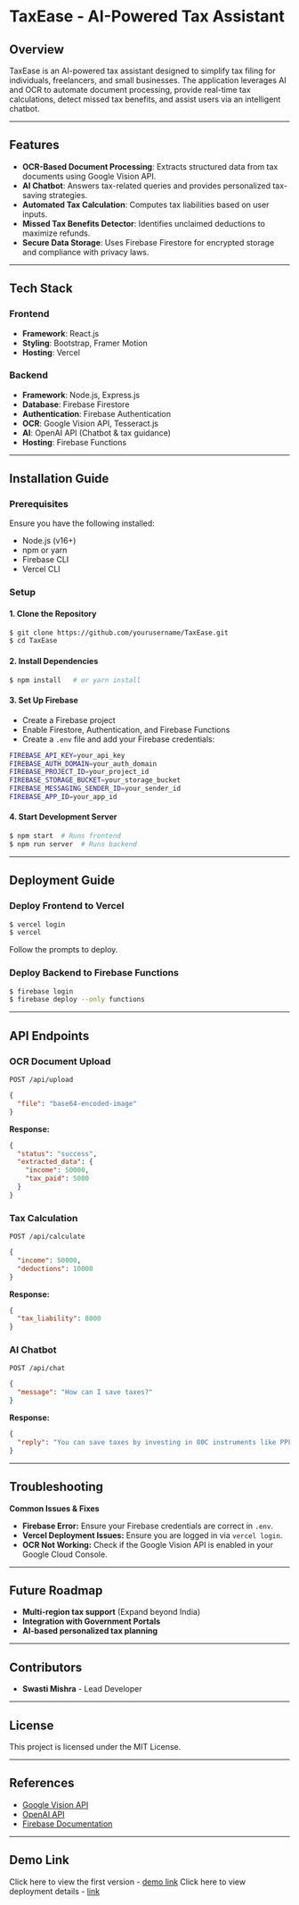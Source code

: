 # TaxEase - AI-Powered Tax Assistant

## Overview
TaxEase is an AI-powered tax assistant designed to simplify tax filing for individuals, freelancers, and small businesses. The application leverages AI and OCR to automate document processing, provide real-time tax calculations, detect missed tax benefits, and assist users via an intelligent chatbot.

---

## Features
- **OCR-Based Document Processing**: Extracts structured data from tax documents using Google Vision API.
- **AI Chatbot**: Answers tax-related queries and provides personalized tax-saving strategies.
- **Automated Tax Calculation**: Computes tax liabilities based on user inputs.
- **Missed Tax Benefits Detector**: Identifies unclaimed deductions to maximize refunds.
- **Secure Data Storage**: Uses Firebase Firestore for encrypted storage and compliance with privacy laws.

---

## Tech Stack
### **Frontend**
- **Framework**: React.js
- **Styling**: Bootstrap, Framer Motion
- **Hosting**: Vercel

### **Backend**
- **Framework**: Node.js, Express.js
- **Database**: Firebase Firestore
- **Authentication**: Firebase Authentication
- **OCR**: Google Vision API, Tesseract.js
- **AI**: OpenAI API (Chatbot & tax guidance)
- **Hosting**: Firebase Functions

---

## Installation Guide
### **Prerequisites**
Ensure you have the following installed:
- Node.js (v16+)
- npm or yarn
- Firebase CLI
- Vercel CLI

### **Setup**
#### **1. Clone the Repository**
```sh
$ git clone https://github.com/yourusername/TaxEase.git
$ cd TaxEase
```

#### **2. Install Dependencies**
```sh
$ npm install   # or yarn install
```

#### **3. Set Up Firebase**
- Create a Firebase project
- Enable Firestore, Authentication, and Firebase Functions
- Create a `.env` file and add your Firebase credentials:
```sh
FIREBASE_API_KEY=your_api_key
FIREBASE_AUTH_DOMAIN=your_auth_domain
FIREBASE_PROJECT_ID=your_project_id
FIREBASE_STORAGE_BUCKET=your_storage_bucket
FIREBASE_MESSAGING_SENDER_ID=your_sender_id
FIREBASE_APP_ID=your_app_id
```

#### **4. Start Development Server**
```sh
$ npm start  # Runs frontend
$ npm run server  # Runs backend
```

---

## Deployment Guide
### **Deploy Frontend to Vercel**
```sh
$ vercel login
$ vercel
```
Follow the prompts to deploy.

### **Deploy Backend to Firebase Functions**
```sh
$ firebase login
$ firebase deploy --only functions
```

---

## API Endpoints
### **OCR Document Upload**
`POST /api/upload`
```json
{
  "file": "base64-encoded-image"
}
```
**Response:**
```json
{
  "status": "success",
  "extracted_data": {
    "income": 50000,
    "tax_paid": 5000
  }
}
```

### **Tax Calculation**
`POST /api/calculate`
```json
{
  "income": 50000,
  "deductions": 10000
}
```
**Response:**
```json
{
  "tax_liability": 8000
}
```

### **AI Chatbot**
`POST /api/chat`
```json
{
  "message": "How can I save taxes?"
}
```
**Response:**
```json
{
  "reply": "You can save taxes by investing in 80C instruments like PPF, ELSS, and LIC policies."
}
```

---

## Troubleshooting
**Common Issues & Fixes**
- **Firebase Error:** Ensure your Firebase credentials are correct in `.env`.
- **Vercel Deployment Issues:** Ensure you are logged in via `vercel login`.
- **OCR Not Working:** Check if the Google Vision API is enabled in your Google Cloud Console.

---

## Future Roadmap
- **Multi-region tax support** (Expand beyond India)
- **Integration with Government Portals**
- **AI-based personalized tax planning**

---

## Contributors
- **Swasti Mishra** - Lead Developer

---

## License
This project is licensed under the MIT License.

---

## References
- [Google Vision API](https://cloud.google.com/vision)
- [OpenAI API](https://openai.com/api)
- [Firebase Documentation](https://firebase.google.com/docs)

---

## Demo Link
Click here to view the first version - [demo link](https://taxease-al9uzd15j-swasti-mishras-projects.vercel.app/)
Click here to view deployment details - [link](https://vercel.com/swasti-mishras-projects/taxease/EvRimzbsxHGU7UqE6LHsjbB95nnt)

